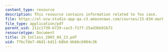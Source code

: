 ```yaml
---
content_type: resource
description: This resource contains information related to fox case.
file: https://ol-ocw-studio-app-qa.s3.amazonaws.com/courses/15-834-marketing-strategy-spring-2003/7fbc7de746d1bd11b8bdbbb6cb904c36_19_InClass_2003_04_23.pdf
file_type: application/pdf
parent_uid: 211c1739-b729-cac5-f1ff-25ad3bb91b72
resourcetype: Document
title: 19_InClass_2003_04_23.pdf
uid: 7fbc7de7-46d1-bd11-b8bd-bbb6cb904c36
---
```

